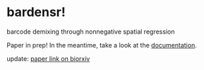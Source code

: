 # bardensr!
barcode demixing through nonnegative spatial regression

Paper in prep!  In the meantime, take a look at the [documentation](examples/API%20and%20tutorial.ipynb).


update: [paper link on biorxiv](https://www.biorxiv.org/content/10.1101/2020.08.17.253666v1)
